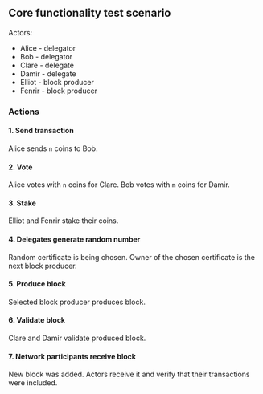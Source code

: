 ## Core functionality test scenario

Actors:
- Alice - delegator
- Bob - delegator
- Clare - delegate
- Damir - delegate
- Elliot - block producer
- Fenrir - block producer

### Actions

#### 1. Send transaction

Alice sends `n` coins to Bob.

#### 2. Vote

Alice votes with `n` coins for Clare. Bob votes with `m` coins for Damir.

#### 3. Stake

Elliot and Fenrir stake their coins.

#### 4. Delegates generate random number

Random certificate is being chosen. Owner of the chosen certificate is the next block producer.

#### 5. Produce block

Selected block producer produces block.

#### 6. Validate block

Clare and Damir validate produced block.

#### 7. Network participants receive block

New block was added. Actors receive it and verify that their transactions were included.
